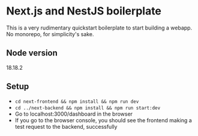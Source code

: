 # Next.js and NestJS boilerplate

This is a very rudimentary quickstart boilerplate to start building a webapp.
No monorepo, for simplicity's sake.

## Node version

18.18.2

## Setup

- `cd next-frontend && npm install && npm run dev`
- `cd ../next-backend && npm install && npm run start:dev`
- Go to localhost:3000/dashboard in the browser
- If you go to the browser console, you should see the frontend making a test request to the backend, successfully
